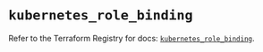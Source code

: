 # `kubernetes_role_binding`

Refer to the Terraform Registry for docs: [`kubernetes_role_binding`](https://registry.terraform.io/providers/hashicorp/kubernetes/2.36.0/docs/resources/role_binding).
